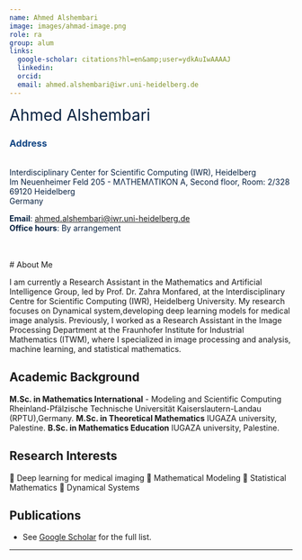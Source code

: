 ```yaml
---
name: Ahmed Alshembari
image: images/ahmad-image.png
role: ra
group: alum
links:
  google-scholar: citations?hl=en&amp;user=ydkAuIwAAAAJ
  linkedin: 
  orcid: 
  email: ahmed.alshembari@iwr.uni-heidelberg.de
---
```

<span style="font-size: 2em; color: #072140;">Ahmed Alshembari</span>


### <span style="color: #114584;">Address</span>

<div style="color: #072140; text-align: left;"> <br>
Interdisciplinary Center for Scientific Computing (IWR), Heidelberg <br>  
Im Neuenheimer Feld 205 - MΛTHEMΛTIKON A, Second floor, Room: 2/328<br> 
69120 Heidelberg <br> 
Germany
</div>

<span style="color: #072140;"><strong>Email</strong>: <a href="mailto:ahmed.alshembari@iwr.uni-heidelberg.de" style="color: #114584;">ahmed.alshembari@iwr.uni-heidelberg.de</a></span>  
<span style="color: #072140;"><strong>Office hours</strong>: By arrangement</span>

<br>
<br>
# About Me

I am currently a Research Assistant in the Mathematics and Artificial Intelligence Group, led by Prof. Dr. Zahra Monfared, at the Interdisciplinary Centre for Scientific Computing (IWR), Heidelberg University. My research focuses on Dynamical system,developing deep learning models for medical image analysis. Previously, I worked as a Research Assistant in the Image Processing Department at the Fraunhofer Institute for Industrial Mathematics (ITWM), where I specialized in image processing and analysis, machine learning, and statistical mathematics.


## Academic Background

**M.Sc. in Mathematics International**  - Modeling and Scientific Computing Rheinland-Pfälzische Technische Universität Kaiserslautern-Landau (RPTU),Germany.
**M.Sc. in Theoretical Mathematics**   IUGAZA university, Palestine.
**B.Sc. in Mathematics Education**  IUGAZA university, Palestine.


## Research Interests

 Deep learning for medical imaging
 Mathematical Modeling
 Statistical Mathematics
 Dynamical Systems

## Publications
- See [Google Scholar](https://scholar.google.com/citations?hl=en&amp;user=ydkAuIwAAAAJ) for the full list.
---
